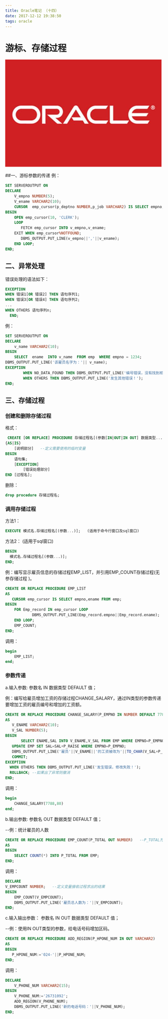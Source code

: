 ```yaml
---
title: Oracle笔记 （十四）
date: 2017-12-12 19:38:50
tags: oracle
---
```

# 游标、存储过程
![](https://github.com/No-Sky/storage/raw/master/images/Logo/OracleLogo1.jpg)
 <!-- more -->
##一、游标参数的传递
例：
```SQL
SET SERVEROUTPUT ON
DECLARE
    V_empno NUMBER(5);
	V_ename VARCHAR2(10);
	CURSOR 	emp_cursor(p_deptno NUMBER,p_job VARCHAR2) IS SELECT empno,ename FROM emp WHERE	deptno = p_deptno AND job = p_job;
BEGIN
 	OPEN emp_cursor(10, 'CLERK');
  	LOOP
  	   FETCH emp_cursor INTO v_empno,v_ename;
  	EXIT WHEN emp_cursor%NOTFOUND;
  	   DBMS_OUTPUT.PUT_LINE(v_empno||','||v_ename);
	END LOOP;
END; 
```
## 二、异常处理

错误处理的语法如下：
```SQL
EXCEPTION
WHEN 错误1[OR 错误2] THEN 语句序列1;
WHEN 错误3[OR 错误4] THEN 语句序列2;
...
WHEN OTHERS 语句序列n;
  END;
```
例：
```SQL
SET SERVEROUTPUT ON
DECLARE
    v_name VARCHAR2(10);
BEGIN
    SELECT	ename  INTO v_name  FROM emp  WHERE	empno = 1234;
DBMS_OUTPUT.PUT_LINE('该雇员名字为：'|| v_name);
EXCEPTION
		WHEN NO_DATA_FOUND THEN	DBMS_OUTPUT.PUT_LINE('编号错误，没有找到相应雇员！');
		WHEN OTHERS THEN DBMS_OUTPUT.PUT_LINE('发生其他错误！');
END;
```
## 三、存储过程

### 创建和删除存储过程

格式： 
```SQL
 CREATE [OR REPLACE] PROCEDURE 存储过程名[(参数[IN|OUT|IN OUT] 数据类型...)]
{AS|IS}
	[说明部分]   --定义需要使用的临时变量
BEGIN
	语句集;
	[EXCEPTION]
	    [错误处理部分]
END [过程名];
```
删除：  
```SQL
drop procedure 存储过程名;
```
### 调用存储过程
方法1：   
```SQL
EXECUTE 模式名.存储过程名[(参数...)];   (适用于命今行窗口及sql窗口)
```
方法2： (适用于sql窗口)
```SQL
BEGIN
  模式名.存储过程名[(参数...)];
END;
```
例：编写显示雇员信息的存储过程EMP_LIST，并引用EMP_COUNT存储过程(无参存储过程 )。
```SQL
CREATE OR REPLACE PROCEDURE EMP_LIST
AS
   CURSOR emp_cursor IS SELECT empno,ename FROM emp;
BEGIN
	FOR Emp_record IN emp_cursor LOOP   
			DBMS_OUTPUT.PUT_LINE(Emp_record.empno||Emp_record.ename);
	END LOOP;
	EMP_COUNT;
END;
```
调用：
```SQL
begin
	EMP_LIST;
end;
```		
### 参数传递
a.输入参数: 参数名  IN 数据类型 DEFAULT 值；

例：编写给雇员增加工资的存储过程CHANGE_SALARY，通过IN类型的参数传递要增加工资的雇员编号和增加的工资额。
```SQL
CREATE OR REPLACE PROCEDURE CHANGE_SALARY(P_EMPNO IN NUMBER DEFAULT 7788,P_RAISE NUMBER DEFAULT 10)  --形参P_EMPNO及P_RAISE
AS
   V_ENAME VARCHAR2(10);
   V_SAL NUMBER(5);
BEGIN
	   SELECT ENAME,SAL INTO V_ENAME,V_SAL FROM EMP WHERE EMPNO=P_EMPNO;
   UPDATE EMP SET SAL=SAL+P_RAISE WHERE EMPNO=P_EMPNO;
   DBMS_OUTPUT.PUT_LINE('雇员'||V_ENAME||'的工资被改为'||TO_CHAR(V_SAL+P_RAISE));
   COMMIT;
EXCEPTION
  WHEN OTHERS THEN DBMS_OUTPUT.PUT_LINE('发生错误，修改失败！');
  ROLLBACK; --如果出了异常则撤消
END;
```
调用：
```SQL
begin
	CHANGE_SALARY(7788,80)
end;
```
 b.输出参数: 参数名 OUT 数据类型 DEFAULT  值；

--例：统计雇员的人数
```SQL
CREATE OR REPLACE PROCEDURE EMP_COUNT(P_TOTAL OUT NUMBER)   --P_TOTAL为输出参数
AS
BEGIN
	SELECT COUNT(*) INTO P_TOTAL FROM EMP;
END;
```
调用：
```SQL
DECLARE
V_EMPCOUNT NUMBER;   --定义变量接收过程求出的结果
BEGIN
	EMP_COUNT(V_EMPCOUNT);
	DBMS_OUTPUT.PUT_LINE('雇员总人数为：'||V_EMPCOUNT);
END;
 ``` 
 c.输入输出参数： 参数名  IN OUT   数据类型   DEFAULT   值；

--例：使用IN OUT类型的参数，给电话号码增加区码。
```SQL
CREATE OR REPLACE PROCEDURE ADD_REGION(P_HPONE_NUM IN OUT VARCHAR2)
AS
BEGIN
   P_HPONE_NUM:='024-'||P_HPONE_NUM;
END;
```
调用： 
```SQL
DECLARE
	V_PHONE_NUM VARCHAR2(15);
BEGIN
	V_PHONE_NUM:='26731092';
	ADD_REGION(V_PHONE_NUM);
	DBMS_OUTPUT.PUT_LINE('新的电话号码：'||V_PHONE_NUM);
END;
```